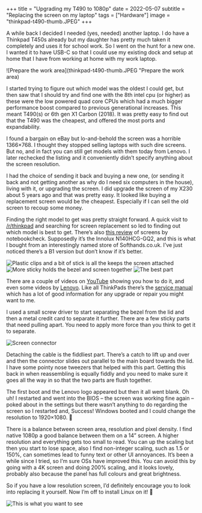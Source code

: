 +++
title =  "Upgrading my T490 to 1080p"
date =  2022-05-07
subtitle =  "Replacing the screen on my laptop"
tags =  ["Hardware"]
image = "thinkpad-t490-thumb.JPEG"
+++

A while back I decided I  needed (yes, needed) another laptop. I do have a Thinkpad T450s already  but my daughter has pretty much taken it completely and uses it for  school work. So I went on the hunt for a new one. I wanted it to have  USB-C so that I could use my existing dock and setup at home that I have from working at home with my work laptop.

![Prepare the work area](thinkpad-t490-thumb.JPEG "Prepare the work area)

I started trying to figure out which model was the oldest I could get,  but then saw that I should try and find one with the 8th intel cpu (or  higher) as these were the low powered quad core CPUs which had a much  bigger performance boost compared to previous generational increases.  This meant T490(s) or 6th gen X1 Carbon (2018). It was pretty easy to  find out that the T490 was the cheapest, and offered the most ports and  expandability.

I found a bargain on eBay but lo-and-behold the  screen was a horrible 1366×768. I thought they stopped selling laptops  with such dire screens. But no, and in fact you can still get models  with them today from Lenovo. I later rechecked the listing and it  conveniently didn’t specify anything about the screen resolution.

I had the choice of sending it back and buying a new one, (or sending it  back and not getting another as why do I need six computers in the  house), living with it, or upgrading the screen. I did upgrade the  screen of my X230 about 5 years ago and that was pretty easy. It looked  like buying a replacement screen would be the cheapest. Especially if I  can sell the old screen to recoup some money.

Finding the right model to get was pretty straight forward. A quick visit to [/r/thinkpad](https://old.reddit.com/r/thinkpad) and searching for screen replacement so led to finding out which model is best to get. There’s also [this review](https://www.notebookcheck.net/Lenovo-s-Panel-Lottery-continues-with-3-different-14-inch-LowPower-displays.426538.0.html) of screens by notebookcheck. Supposedly it’s the Innolux N140HCG-GQ2,  and this is what I bought from an interestingly named store of  Softhands.co.uk. I’ve just noticed there’s a B1 version but don’t know  if it’s better.

![Plastic clips and a bit of stick is all the keeps the screen attached](t490-upgrade-1.JPEG "Plastic clips and a bit of stick is all the keeps the screen attached")
![More sticky holds the bezel and screen together](t490-upgrade-2.JPEG "More sticky holds the bezel and screen together")
![The best part](t490-upgrade-3.JPEG "The best part")

There are a couple of videos on [YouTube](https://www.youtube.com/watch?v=ZvAkA-QuD4E) showing you how to do it, and even some videos by [Lenovo](https://support.lenovo.com/gb/en/solutions/ht508135). Like all ThinkPads there’s the [service manual](https://download.lenovo.com/pccbbs/mobiles_pdf/t490_p43s_hmm_en.pdf?linkTrack=PSP:ProductInfo:HarwareManual) which has a lot of good information for any upgrade or repair you might want to me.

I used a small screw driver to start separating the bezel from the lid  and then a metal credit card to separate it further. There are a few  sticky parts that need pulling apart. You need to apply more force than  you think to get it to separate.

![Screen connector](t490-upgrade-4.JPEG "Screen connector")

Detaching the cable is the fiddliest part. There’s a catch to lift up and over  and then the connector slides out parallel to the main board towards the lid. I have some pointy nose tweezers that helped with this part.  Getting this back in when reassembling is equally fiddly and you need to make sure it goes all the way in so that the two parts are flush  together.

The first boot and the Lenovo logo appeared but then it  all went blank. Oh uh! I restarted and went into the BIOS – the screen  was working fine again – poked about in the settings but there wasn’t  anything to do regarding the screen so I restarted and, Success! Windows booted and I could change the resolution to 1920×1080. 🎉

There  is a balance between screen area, resolution and pixel density. I find  native 1080p a good balance between them on a 14” screen. A higher  resolution and everything gets too small to read. You can up the scaling but then you start to lose space, also I find non-integer scaling, such as 1.5 or 150%, can sometimes lead to funny text or other UI  annoyances. It’s been a while since I tried, so I’m sure OSs have  improved this. You can avoid this by going with a 4K screen and doing  200% scaling, and it looks lovely, probably also because the panel has  full colours and great brightness.

So if you have a low resolution screen, I’d definitely encourage you to look into replacing it  yourself. Now I’m off to install Linux on it! 🐧

![This is what you want to see](t490-upgrade-5.JPEG "This is what you want to see")
